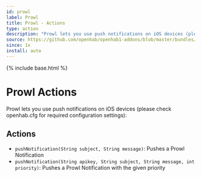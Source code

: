 ```yaml
---
id: prowl
label: Prowl
title: Prowl - Actions
type: action
description: "Prowl lets you use push notifications on iOS devices (please check openhab.cfg for required configuration settings):"
source: https://github.com/openhab/openhab1-addons/blob/master/bundles/action/org.openhab.action.prowl/README.md
since: 1x
install: auto
---
```


<!-- Attention authors: Do not edit directly. Please add your changes to the appropriate source repository -->

{% include base.html %}

# Prowl Actions

Prowl lets you use push notifications on iOS devices (please check openhab.cfg for required configuration settings):

## Actions

* `pushNotification(String subject, String message)`: Pushes a Prowl Notification
* `pushNotification(String apikey, String subject, String message, int priority)`: Pushes a Prowl Notification with the given priority
